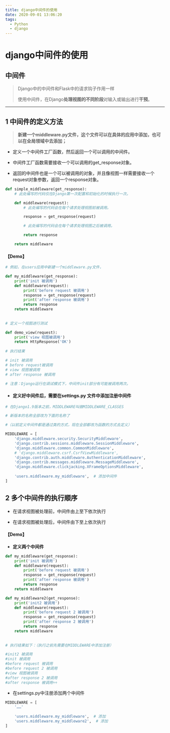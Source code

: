 ```yaml
---
title: django中间件的使用
date: 2020-09-01 13:06:20
tags: 
  - Python
  - django
---
```

# django中间件的使用

## 中间件
> Django中的中间件和Flask中的请求钩子作用一样
>
> 使用中间件，在Django**处理视图的不同阶段**对输入或输出进行**干预**。

---

## 1 中间件的定义方法

>**新建一个middleware.py文件，这个文件可以在具体的应用中添加，也可以在全局领域中去添加；**
- 定义一个中间件工厂函数，然后返回一个可以调用的中间件。

- 中间件工厂函数需要接收一个可以调用的get_response对象。

- 返回的中间件也是一个可以被调用的对象，并且像视图一样需要接收一个request对象参数，返回一个response对象。
```python
def simple_middleware(get_response):
    # 此处编写的代码仅在Django第一次配置和初始化的时候执行一次。

    def middleware(request):
        # 此处编写的代码会在每个请求处理视图前被调用。

        response = get_response(request)

        # 此处编写的代码会在每个请求处理视图之后被调用。

        return response

    return middleware
```
#### 【Demo】
```python
# 例如，在users应用中新建一个middleware.py文件，

def my_middleware(get_response):
    print('init 被调用')
    def middleware(request):
        print('before request 被调用')
        response = get_response(request)
        print('after response 被调用')
        return response
    return middleware
    
    
# 定义一个视图进行测试

def demo_view(request):
    print('view 视图被调用')
    return HttpResponse('OK')
    
# 执行结果  

# init 被调用
# before request被调用
# view 视图被调用
# after response 被调用

# 注意：Django运行在调试模式下，中间件init部分有可能被调用两次。
```
- #### 定义好中间件后，需要在settings.py 文件中添加注册中间件
```python
# 在Django1.9版本之前，MIDDLEWARE叫做MIDDLEWARE_CLASSES

# 新版本的名称全部改为下面的名称了

#（以前定义中间件都是通过类的方式，现在全部都改为函数的方式去定义）

MIDDLEWARE = [
    'django.middleware.security.SecurityMiddleware',
    'django.contrib.sessions.middleware.SessionMiddleware',
    'django.middleware.common.CommonMiddleware',
    # 'django.middleware.csrf.CsrfViewMiddleware',
    'django.contrib.auth.middleware.AuthenticationMiddleware',
    'django.contrib.messages.middleware.MessageMiddleware',
    'django.middleware.clickjacking.XFrameOptionsMiddleware',
    
    'users.middleware.my_middleware',  # 添加中间件
]
```
## 2 多个中间件的执行顺序

- 在请求视图被处理前，中间件由上至下依次执行

- 在请求视图被处理后，中间件由下至上依次执行

#### 【Demo】

- **定义两个中间件**
```python
def my_middleware(get_response):
    print('init 被调用')
    def middleware(request):
        print('before request 被调用')
        response = get_response(request)
        print('after response 被调用')
        return response
    return middleware

def my_middleware2(get_response):
    print('init2 被调用')
    def middleware(request):
        print('before request 2 被调用')
        response = get_response(request)
        print('after response 2 被调用')
        return response
    return middleware
 
 
# 执行结果如下：（执行之前先需要在MIDDLEWARE中添加注册）

#init2 被调用
#init 被调用
#before request 被调用
#before request 2 被调用
#view 视图被调用
#after response 2 被调用
#after response 被调用÷÷
```
- 在settings.py中注册添加两个中间件

```python
MIDDLEWARE = [
    '……'
    
    'users.middleware.my_middleware',  # 添加
    'users.middleware.my_middleware2',  # 添加
]
```

